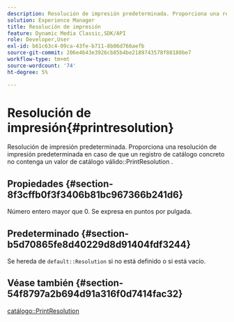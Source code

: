 ```yaml
---
description: Resolución de impresión predeterminada. Proporciona una resolución de impresión predeterminada en caso de que un registro de catálogo concreto no contenga un valor de PrintResolution de catálogo válido.
solution: Experience Manager
title: Resolución de impresión
feature: Dynamic Media Classic,SDK/API
role: Developer,User
exl-id: b61c63c4-09ca-43fe-b711-8b06d766aefb
source-git-commit: 206e4643e3926cb85b4be2189743578f88180be7
workflow-type: tm+mt
source-wordcount: '74'
ht-degree: 5%

---
```


# Resolución de impresión{#printresolution}

Resolución de impresión predeterminada. Proporciona una resolución de impresión predeterminada en caso de que un registro de catálogo concreto no contenga un valor de catálogo válido::PrintResolution .

## Propiedades {#section-8f3cffb0f3f3406b81bc967366b241d6}

Número entero mayor que 0. Se expresa en puntos por pulgada.

## Predeterminado {#section-b5d70865fe8d40229d8d91404fdf3244}

Se hereda de `default::Resolution` si no está definido o si está vacío.

## Véase también {#section-54f8797a2b694d91a316f0d7414fac32}

[catálogo::PrintResolution](../../../../../is-api/image-catalog/image-serving-api-ref/c-image-catalog-reference/c-image-svg-data-reference/c-image-data-reference/r-printresolution-cat.md#reference-4ebb2e136995470b84b7c5e10cb8e5f5)
